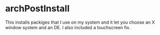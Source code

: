 # archPostInstall
This installs packiges that I use on my system and it let you choose an X window system and an DE. I also included a touchscreen fix. 
